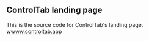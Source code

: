 ## ControlTab landing page
This is the source code for ControlTab's landing page.
[wwww.controltab.app](https://www.controltab.app)
